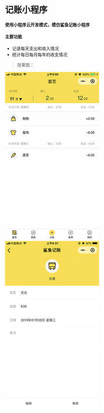 # 记账小程序

#### 使用小程序云开发模式，模仿鲨鱼记账小程序

#### 主要功能

* 记录每天支出和收入情况 
* 统计每日每月每年的收支情况

> 效果图：

![首页](https://github.com/XiMenChuiFen/project/blob/master/AccountBook/%E6%95%88%E6%9E%9C%E5%9B%BE/IMG_0075.PNG) 
![avatar](https://github.com/XiMenChuiFen/project/blob/master/AccountBook/%E6%95%88%E6%9E%9C%E5%9B%BE/IMG_0074.PNG) 
